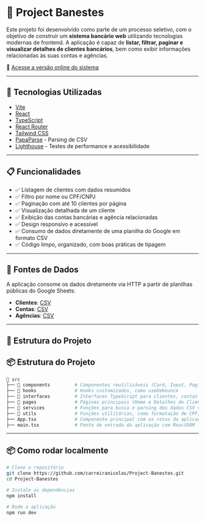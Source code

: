 
# 💸 Project Banestes

Este projeto foi desenvolvido como parte de um processo seletivo, com o objetivo de construir um **sistema bancário web** utilizando tecnologias modernas de frontend. A aplicação é capaz de **listar, filtrar, paginar e visualizar detalhes de clientes bancários**, bem como exibir informações relacionadas às suas contas e agências.

🔗 [Acesse a versão online do sistema](https://carreiranicolas.github.io/Project-Banestes/) <!-- substitua se o link de deploy for outro -->

---

## 🚀 Tecnologias Utilizadas

- [Vite](https://vitejs.dev/)
- [React](https://reactjs.org/)
- [TypeScript](https://www.typescriptlang.org/)
- [React Router](https://reactrouter.com/) <!-- remova se não utilizou -->
- [Tailwind CSS](https://tailwindcss.com/) <!-- remova se não utilizou -->
- [PapaParse](https://www.papaparse.com/) - Parsing de CSV
- [Lighthouse](https://developer.chrome.com/docs/lighthouse/overview) - Testes de performance e acessibilidade

---

## 📋 Funcionalidades

- ✅ Listagem de clientes com dados resumidos
- ✅ Filtro por nome ou CPF/CNPJ
- ✅ Paginação com até 10 clientes por página
- ✅ Visualização detalhada de um cliente
- ✅ Exibição das contas bancárias e agência relacionadas
- ✅ Design responsivo e acessível
- ✅ Consumo de dados diretamente de uma planilha do Google em formato CSV
- ✅ Código limpo, organizado, com boas práticas de tipagem

---

## 🔗 Fontes de Dados

A aplicação consome os dados diretamente via HTTP a partir de planilhas públicas do Google Sheets:

- **Clientes**: [CSV](https://docs.google.com/spreadsheets/d/1PBN_HQOi5ZpKDd63mouxttFvvCwtmY97Tb5if5_cdBA/gviz/tq?tqx=out:csv&sheet=clientes)
- **Contas**: [CSV](https://docs.google.com/spreadsheets/d/1PBN_HQOi5ZpKDd63mouxttFvvCwtmY97Tb5if5_cdBA/gviz/tq?tqx=out:csv&sheet=contas)
- **Agências**: [CSV](https://docs.google.com/spreadsheets/d/1PBN_HQOi5ZpKDd63mouxttFvvCwtmY97Tb5if5_cdBA/gviz/tq?tqx=out:csv&sheet=agencias)

---

## 🧩 Estrutura do Projeto

## 📦 Estrutura do Projeto

```bash
📂 src
├── 📁 components         # Componentes reutilizáveis (Card, Input, Pagination, etc.)
├── 📁 hooks              # Hooks customizados, como useDebounce
├── 📁 interfaces         # Interfaces TypeScript para clientes, contas e agências
├── 📁 pages              # Páginas principais (Home e Detalhes do Cliente)
├── 📁 services           # Funções para busca e parsing dos dados CSV via Fetch + PapaParse
├── 📁 utils              # Funções utilitárias, como formatação de CPF, moeda, etc.
├── App.tsx              # Componente principal com as rotas da aplicação
├── main.tsx             # Ponto de entrada da aplicação com ReactDOM

```
---

## 📦 Como rodar localmente

```bash
# Clone o repositório
git clone https://github.com/carreiranicolas/Project-Banestes.git
cd Project-Banestes

# Instale as dependências
npm install

# Rode a aplicação
npm run dev

```
